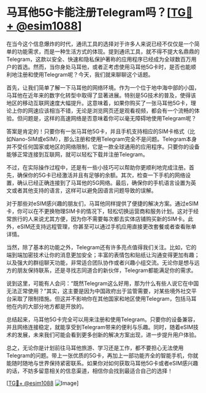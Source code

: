 # 马耳他5G卡能注册Telegram吗？[[TG💪+ @esim1088](https://t.me/s/esim1088)]

在当今这个信息爆炸的时代，通讯工具的选择对于许多人来说已经不仅仅是一个简单的功能需求，而是一种生活方式的体现。提到通讯工具，就不得不提大名鼎鼎的Telegram，这款以安全、快速和隐私保护著称的应用程序已经成为全球数百万用户的首选。然而，当你身处马耳他，或者正考虑使用马耳他5G卡时，是否也能顺利地注册和使用Telegram呢？今天，我们就来聊聊这个话题。

首先，让我们简单了解一下马耳他的网络环境。作为一个位于地中海中部的小国，马耳他在近年来的数字化转型中取得了显著进展。特别是5G技术的普及，使得该地区的移动互联网速度大幅提升。这意味着，如果你购买了一张马耳他5G卡，理论上你的网速应该相当不错，无论是浏览网页还是观看视频，都会有一个流畅的体验。但问题是，这样的高速网络是否意味着你可以毫无障碍地使用Telegram呢？

答案是肯定的！只要你有一张马耳他5G卡，并且手机支持相应的SIM卡格式（比如Nano-SIM或eSIM），那么注册和使用Telegram完全不是问题。Telegram本身并不受任何国家或地区的网络限制，它是一款全球通用的应用程序。只要你的设备能够正常连接到互联网，就可以轻松下载并注册Telegram。

不过，在实际操作过程中，还是有一些小技巧可以帮助你更顺利地完成注册。首先，确保你的5G卡已经激活并且有足够的余额。其次，检查一下手机的网络设置，确认已经正确连接到了马耳他的5G网络。最后，确保你的手机语言设置为英文或者其他支持的语言，这样可以避免因语言问题导致的误解。

对于那些对eSIM感兴趣的朋友们，马耳他同样提供了便捷的解决方案。通过eSIM卡，你可以在不更换物理SIM卡的情况下，轻松切换运营商和服务计划。这对于经常旅行的人来说尤其方便，因为你不需要每次都去实体店铺购买新的SIM卡。此外，eSIM还支持远程管理，你甚至可以通过手机应用直接更改套餐或者查看账单详情。

当然，除了基本的功能之外，Telegram还有许多亮点值得我们关注。比如，它的端到端加密技术让你的消息更加安全；丰富的表情包和贴纸让沟通变得更加有趣；以及强大的群组聊天功能，非常适合团队协作或者兴趣小组交流。无论你是想与远方的朋友保持联系，还是寻找志同道合的新伙伴，Telegram都能满足你的需求。

说到这里，可能有人会问：“既然Telegram这么好用，那为什么有些人说它在中国无法正常使用？”其实，这主要是因为中国政府出于监管需要，对某些境外社交平台采取了限制措施。但这并不影响你在其他国家和地区使用Telegram，包括马耳他在内的大部分地方都是开放的。

总结起来，马耳他5G卡完全可以用来注册和使用Telegram。只要你的设备兼容，并且网络连接稳定，就能享受到Telegram带来的便利与乐趣。同时，随着eSIM技术的发展，未来我们可能会看到更多创新的解决方案出现，进一步提升用户体验。

总之，无论你是计划前往马耳他旅游、学习还是工作，都不要担心无法使用Telegram的问题。带上一张优质的5G卡，再加上一部功能齐全的智能手机，你就能随时随地与世界保持紧密联系。如果你对如何获取马耳他5G卡或者eSIM感兴趣的话，不妨多留意相关的信息渠道，相信你会找到最适合自己的选择！

[[TG💪+ @esim1088](https://t.me/s/esim1088) ![Image](https://i.postimg.cc/4NQfJmqS/Snipaste-2025-05-13-00-14-12.png)]